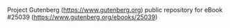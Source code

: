 Project Gutenberg (https://www.gutenberg.org) public repository for eBook #25039 (https://www.gutenberg.org/ebooks/25039)
